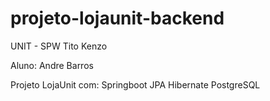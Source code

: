 # projeto-lojaunit-backend

UNIT - SPW
Tito Kenzo

Aluno: Andre Barros

Projeto LojaUnit
com:
  Springboot
  JPA
  Hibernate
  PostgreSQL
